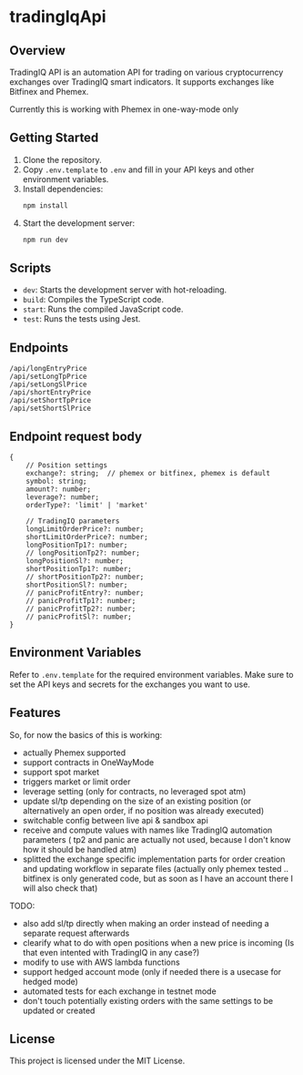 # tradingIqApi

## Overview
TradingIQ API is an automation API for trading on various cryptocurrency exchanges over TradingIQ smart indicators. It supports exchanges like Bitfinex and Phemex.

Currently this is working with Phemex in one-way-mode only

## Getting Started
1. Clone the repository.
2. Copy `.env.template` to `.env` and fill in your API keys and other environment variables.
3. Install dependencies:
    ```sh
    npm install
    ```
4. Start the development server:
    ```sh
    npm run dev
    ```

## Scripts
- `dev`: Starts the development server with hot-reloading.
- `build`: Compiles the TypeScript code.
- `start`: Runs the compiled JavaScript code.
- `test`: Runs the tests using Jest.

## Endpoints
```
/api/longEntryPrice
/api/setLongTpPrice
/api/setLongSlPrice
/api/shortEntryPrice
/api/setShortTpPrice
/api/setShortSlPrice
```

## Endpoint request body
```
{
    // Position settings
    exchange?: string;  // phemex or bitfinex, phemex is default
    symbol: string;
    amount?: number;
    leverage?: number;
    orderType?: 'limit' | 'market'

    // TradingIQ parameters
    longLimitOrderPrice?: number;
    shortLimitOrderPrice?: number;
    longPositionTp1?: number;
    // longPositionTp2?: number;
    longPositionSl?: number;
    shortPositionTp1?: number;
    // shortPositionTp2?: number;
    shortPositionSl?: number;
    // panicProfitEntry?: number;
    // panicProfitTp1?: number;
    // panicProfitTp2?: number;
    // panicProfitSl?: number;
}
```

## Environment Variables
Refer to `.env.template` for the required environment variables. Make sure to set the API keys and secrets for the exchanges you want to use.

## Features
So, for now the basics of this is working:
- actually Phemex supported
- support contracts in OneWayMode
- support spot market
- triggers market or limit order
- leverage setting (only for contracts, no leveraged spot atm)
- update sl/tp depending on the size of an existing position (or alternatively an open order, if no position was already executed)
- switchable config between live api & sandbox api
- receive and compute values with names like TradingIQ automation parameters ( tp2 and panic are actually not used, because I don't know how it should be handled atm)
- splitted the exchange specific implementation parts for order creation and updating workflow in separate files (actually only phemex tested .. bitfinex is only generated code, but as soon as I have an account there I will also check that)


TODO: 
- also add sl/tp directly when making an order instead of needing a separate request afterwards
- clearify what to do with open positions when a new price is incoming (Is that even intented with TradingIQ in any case?)
- modify to use with AWS lambda functions
- support hedged account mode (only if needed there is a usecase for hedged mode)
- automated tests for each exchange in testnet mode
- don't touch potentially existing orders with the same settings to be updated or created


## License
This project is licensed under the MIT License.
